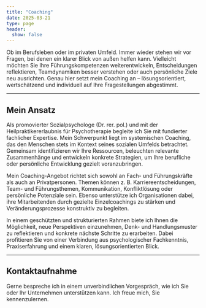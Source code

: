 ```yaml
---
title: "Coaching"
date: 2025-03-21
type: page
header:
  show: false
---
```


Ob im Berufsleben oder im privaten Umfeld. Immer wieder stehen wir vor Fragen, bei denen ein klarer Blick von außen helfen kann. Vielleicht möchten Sie Ihre Führungskompetenzen weiterentwickeln, Entscheidungen reflektieren, Teamdynamiken besser verstehen oder auch persönliche Ziele neu ausrichten. Genau hier setzt mein Coaching an – lösungsorientiert, wertschätzend und individuell auf Ihre Fragestellungen abgestimmt.

---

## Mein Ansatz

Als promovierter Sozialpsychologe (Dr. rer. pol.) und mit der Heilpraktikererlaubnis für Psychotherapie begleite ich Sie mit fundierter fachlicher Expertise. Mein Schwerpunkt liegt im systemischen Coaching, das den Menschen stets im Kontext seines sozialen Umfelds betrachtet. Gemeinsam identifizieren wir Ihre Ressourcen, beleuchten relevante Zusammenhänge und entwickeln konkrete Strategien, um Ihre berufliche oder persönliche Entwicklung gezielt voranzubringen.
      
Mein Coaching-Angebot richtet sich sowohl an Fach- und Führungskräfte als auch an Privatpersonen. Themen können z. B. Karriereentscheidungen, Team- und Führungsthemen, Kommunikation, Konfliktlösung oder persönliche Potenziale sein. Ebenso unterstütze ich Organisationen dabei, ihre Mitarbeitenden durch gezielte Einzelcoachings zu stärken und Veränderungsprozesse konstruktiv zu begleiten.
      
In einem geschützten und strukturierten Rahmen biete ich Ihnen die Möglichkeit, neue Perspektiven einzunehmen, Denk- und Handlungsmuster zu reflektieren und konkrete nächste Schritte zu erarbeiten. Dabei profitieren Sie von einer Verbindung aus psychologischer Fachkenntnis, Praxiserfahrung und einem klaren, lösungsorientierten Blick.

---

## Kontaktaufnahme

Gerne bespreche ich in einem unverbindlichen Vorgespräch, wie ich Sie oder Ihr Unternehmen unterstützen kann. Ich freue mich, Sie kennenzulernen.